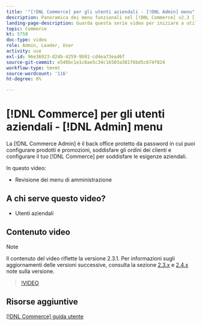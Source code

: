 ```yaml
---
title: '"[!DNL Commerce] per gli utenti aziendali - [!DNL Admin] menu"'
description: Panoramica dei menu funzionali nel [!DNL Commerce] v2.3 [!DNL Admin].
landing-page-description: Guarda questa serie video per iniziare a utilizzare le nozioni di base di Adobe Commerce e lavorare nell’Admin.
topic: Commerce
kt: 5758
doc-type: video
role: Admin, Leader, User
activity: use
exl-id: 96e36923-d24b-4259-9b91-cd4ea73ead6f
source-git-commit: e540bc1e1c8ae5c34c16503a381f6bd5c674f824
workflow-type: tm+mt
source-wordcount: '116'
ht-degree: 0%

---
```


# [!DNL Commerce] per gli utenti aziendali - [!DNL Admin] menu

La [!DNL Commerce Admin] è il back office protetto da password in cui puoi configurare prodotti e promozioni, soddisfare gli ordini dei clienti e configurare il tuo [!DNL Commerce] per soddisfare le esigenze aziendali.

In questo video:

- Revisione dei menu di amministrazione

## A chi serve questo video?

- Utenti aziendali

## Contenuto video

>[!NOTE]
>
>Il contenuto del video riflette la versione 2.3.1. Per informazioni sugli aggiornamenti delle versioni successive, consulta la sezione [ 2.3.x](https://devdocs.magento.com/guides/v2.3/release-notes/bk-release-notes.html) e [2.4.x](https://devdocs.magento.com/guides/v2.4/release-notes/bk-release-notes.html) note sulla versione.

>[!VIDEO](https://video.tv.adobe.com/v/35942?quality=12&learn=on)

## Risorse aggiuntive

[[!DNL Commerce] guida utente](https://docs.magento.com/)
